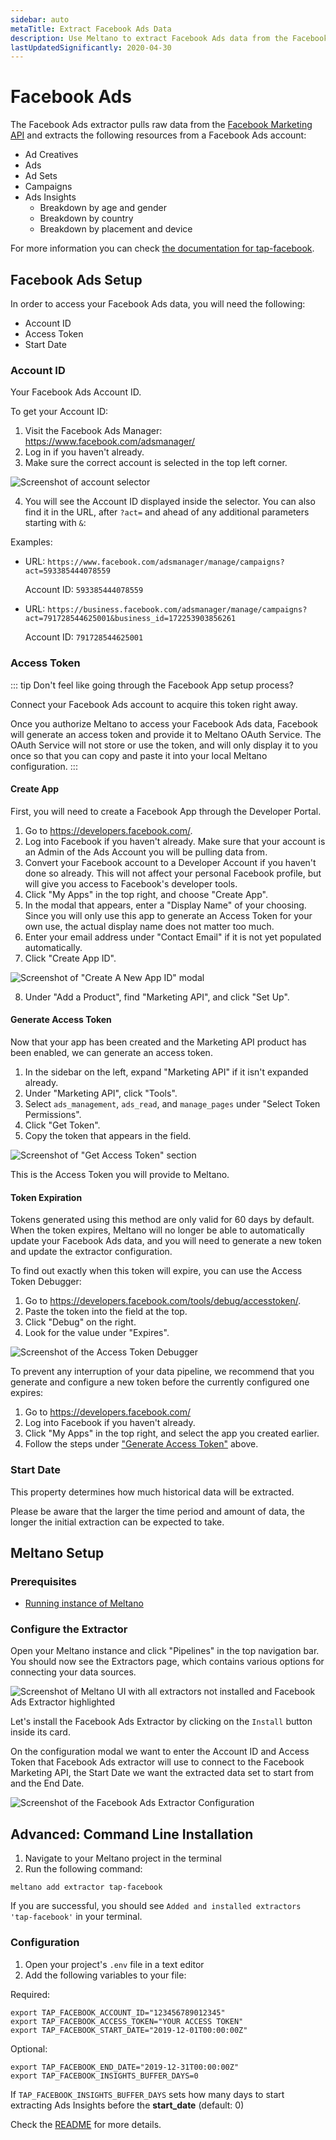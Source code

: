 ```yaml
---
sidebar: auto
metaTitle: Extract Facebook Ads Data
description: Use Meltano to extract Facebook Ads data from the Facebook Marketing API and insert it into Postgres, Snowflake, and more.
lastUpdatedSignificantly: 2020-04-30
---
```


# Facebook Ads

The Facebook Ads extractor pulls raw data from the [Facebook Marketing API](https://developers.facebook.com/docs/marketing-apis) and extracts the following resources from a Facebook Ads account:

- Ad Creatives
- Ads
- Ad Sets
- Campaigns
- Ads Insights
  - Breakdown by age and gender
  - Breakdown by country
  - Breakdown by placement and device

For more information you can check [the documentation for tap-facebook](https://gitlab.com/meltano/tap-facebook).

## Facebook Ads Setup

In order to access your Facebook Ads data, you will need the following:

- Account ID
- Access Token
- Start Date

<h3 id="account-id">Account ID</h3>

Your Facebook Ads Account ID.

To get your Account ID:

1. Visit the Facebook Ads Manager: <https://www.facebook.com/adsmanager/>
2. Log in if you haven't already.
3. Make sure the correct account is selected in the top left corner.

![Screenshot of account selector](/images/tap-facebook/account-selector.png)

4. You will see the Account ID displayed inside the selector. You can also find it in the URL, after `?act=` and ahead of any additional parameters starting with `&`:

Examples:
- URL: `https://www.facebook.com/adsmanager/manage/campaigns?act=593385444078559`

  Account ID: `593385444078559`
- URL: `https://business.facebook.com/adsmanager/manage/campaigns?act=791728544625001&business_id=172253903856261`

  Account ID: `791728544625001`

<h3 id="access-token">Access Token</h3>

::: tip Don't feel like going through the Facebook App setup process?

<p>
  <OAuthServiceLink provider="facebook">Connect your Facebook Ads account</OAuthServiceLink> to acquire this token right away.
</p>

Once you authorize Meltano to access your Facebook Ads data, Facebook will generate an access token and provide it to Meltano OAuth Service. The OAuth Service will not store or use the token, and will only display it to you once so that you can copy and paste it into your local Meltano configuration.
:::

#### Create App

First, you will need to create a Facebook App through the Developer Portal.

1. Go to <https://developers.facebook.com/>.
2. Log into Facebook if you haven't already. Make sure that your account is an Admin of the Ads Account you will be pulling data from.
3. Convert your Facebook account to a Developer Account if you haven't done so already. This will not affect your personal Facebook profile, but will give you access to Facebook's developer tools.
4. Click "My Apps" in the top right, and choose "Create App".
5. In the modal that appears, enter a "Display Name" of your choosing. Since you will only use this app to generate an Access Token for your own use, the actual display name does not matter too much.
6. Enter your email address under "Contact Email" if it is not yet populated automatically.
7. Click "Create App ID".

![Screenshot of "Create A New App ID" modal](/images/tap-facebook/create-new-app-id.png)

8. Under "Add a Product", find "Marketing API", and click "Set Up".

#### Generate Access Token

Now that your app has been created and the Marketing API product has been enabled, we can generate an access token.

1. In the sidebar on the left, expand "Marketing API" if it isn't expanded already.
2. Under "Marketing API", click "Tools".
3. Select `ads_management`, `ads_read`, and `manage_pages` under "Select Token Permissions".
4. Click "Get Token".
5. Copy the token that appears in the field.

![Screenshot of "Get Access Token" section](/images/tap-facebook/get-access-token.png)

This is the Access Token you will provide to Meltano.

#### Token Expiration

Tokens generated using this method are only valid for 60 days by default.
When the token expires, Meltano will no longer be able to automatically update your Facebook Ads data, and you will need to generate a new token and update the extractor configuration.

To find out exactly when this token will expire, you can use the Access Token Debugger:

1. Go to <https://developers.facebook.com/tools/debug/accesstoken/>.
2. Paste the token into the field at the top.
3. Click "Debug" on the right.
4. Look for the value under "Expires".

![Screenshot of the Access Token Debugger](/images/tap-facebook/access-token-debugger.png)

To prevent any interruption of your data pipeline, we recommend that you generate and configure a new token before the currently configured one expires:

1. Go to <https://developers.facebook.com/>
2. Log into Facebook if you haven't already.
3. Click "My Apps" in the top right, and select the app you created earlier.
4. Follow the steps under ["Generate Access Token"](#generate-access-token) above.

<h3 id="start-date">Start Date</h3>

This property determines how much historical data will be extracted.

Please be aware that the larger the time period and amount of data, the longer the initial extraction can be expected to take.

## Meltano Setup

### Prerequisites

- [Running instance of Meltano](/docs/installation.html#local-installation)

### Configure the Extractor

Open your Meltano instance and click "Pipelines" in the top navigation bar. You should now see the Extractors page, which contains various options for connecting your data sources.

![Screenshot of Meltano UI with all extractors not installed and Facebook Ads Extractor highlighted](/images/facebook-tutorial/01-facebook-extractor-selection.png)

Let's install the Facebook Ads Extractor by clicking on the `Install` button inside its card.

On the configuration modal we want to enter the Account ID and Access Token that Facebook Ads extractor will use to connect to the Facebook Marketing API, the Start Date we want the extracted data set to start from and the End Date.

![Screenshot of the Facebook Ads Extractor Configuration](/images/facebook-tutorial/02-facebook-configuration.png)


## Advanced: Command Line Installation

1. Navigate to your Meltano project in the terminal
1. Run the following command:

```shell
meltano add extractor tap-facebook
```

If you are successful, you should see `Added and installed extractors 'tap-facebook'` in your terminal.

### Configuration

1. Open your project's `.env` file in a text editor
1. Add the following variables to your file:

Required:

```shell
export TAP_FACEBOOK_ACCOUNT_ID="123456789012345"
export TAP_FACEBOOK_ACCESS_TOKEN="YOUR ACCESS TOKEN"
export TAP_FACEBOOK_START_DATE="2019-12-01T00:00:00Z"
```

Optional:

```shell
export TAP_FACEBOOK_END_DATE="2019-12-31T00:00:00Z"
export TAP_FACEBOOK_INSIGHTS_BUFFER_DAYS=0
```

If `TAP_FACEBOOK_INSIGHTS_BUFFER_DAYS` sets how many days to start extracting Ads Insights before the **start_date** (default: 0)

Check the [README](https://gitlab.com/meltano/tap-facebook) for more details.
